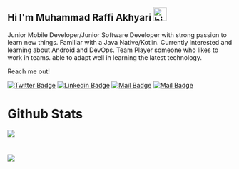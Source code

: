 ## Hi I'm Muhammad Raffi Akhyari <img src="https://user-images.githubusercontent.com/1303154/88677602-1635ba80-d120-11ea-84d8-d263ba5fc3c0.gif" width="30px" alt="hi">

Junior Mobile Developer/Junior Software Developer with strong passion to learn new things. Familiar with a Java Native/Kotlin. Currently interested and learning about Android and DevOps. Team Player someone who likes to work in teams. able to adapt well in learning the latest technology.

Reach me out!

[![Twitter Badge](https://img.shields.io/badge/-@Akhyari_raf-1ca0f1?style=flat&labelColor=1ca0f1&logo=twitter&logoColor=white&link=https://twitter.com/Akhyari_raf)](https://twitter.com/Akhyari_raf) [![Linkedin Badge](https://img.shields.io/badge/-Raffi-0e76a8?style=flat&labelColor=0e76a8&logo=linkedin&logoColor=white)](https://www.linkedin.com/in/muhammad-raffi-akhyari-24624a181/) [![Mail Badge](https://img.shields.io/badge/-@raffiakhyari-e84393?style=flat&labelColor=e84393&logo=instagram&logoColor=white)](https://instagram.com/raffiakhyari) [![Mail Badge](https://img.shields.io/badge/-muhammadraffi.akhyari-c0392b?style=flat&labelColor=c0392b&logo=gmail&logoColor=white)](mailto:muhammadraffi.akhyari@gmail.com)


<!--END_SECTION:waka-->

<div class="container">
            <div id="content">
                <h1>Github Stats</h1>
                <p></p>
            </div>
            <img src="https://github-readme-stats.vercel.app/api?username=raffiakhyari&count_private=true&show_icons=true&theme=tokyonight"/>
        </div>

<div class="container">
            <div id="content">
                <h1></h1>
                <p></p>
                <img src="https://github-readme-stats.vercel.app/api/top-langs/?username=raffiakhyari&&count_private=true&theme=tokyonight" />
            </div>

